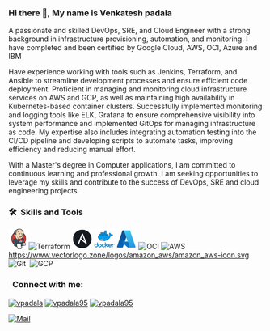 ### Hi there 👋, My name is Venkatesh padala
A passionate and skilled DevOps, SRE, and Cloud Engineer with a strong background in infrastructure provisioning, automation, and monitoring. I have completed and been certified by Google Cloud, AWS, OCI, Azure and IBM

Have experience working with tools such as Jenkins, Terraform, and Ansible to streamline development processes and ensure efficient code deployment. Proficient in managing and monitoring cloud infrastructure services on AWS and GCP, as well as maintaining high availability in Kubernetes-based container clusters. Successfully implemented monitoring and logging tools like ELK, Grafana to ensure comprehensive visibility into system performance and implemented GitOps for managing infrastructure as code. My expertise also includes integrating automation testing into the CI/CD pipeline and developing scripts to automate tasks, improving efficiency and reducing manual effort. 

With a Master's degree in Computer applications, I am committed to continuous learning and professional growth. I am seeking opportunities to leverage my skills and contribute to the success of DevOps, SRE and cloud engineering projects.

### 🛠 &nbsp;Skills and Tools

<img src='https://raw.githubusercontent.com/github/explore/4546263bd5739353083c33dada43f8f31e7d1fd6/topics/jenkins/jenkins.png' alt='Jenkins' height='40'><img src='https://i.pinimg.com/originals/28/ec/74/28ec7440a57536eebad2931517aa1cce.png' alt='Terraform' height='40'>
<img src='https://raw.githubusercontent.com/github/explore/80688e429a7d4ef2fca1e82350fe8e3517d3494d/topics/ansible/ansible.png' alt='ansible' height='40'>
<img src='https://raw.githubusercontent.com/github/explore/80688e429a7d4ef2fca1e82350fe8e3517d3494d/topics/docker/docker.png' alt='docker' height='40'>
<img src='https://raw.githubusercontent.com/github/explore/80688e429a7d4ef2fca1e82350fe8e3517d3494d/topics/azure/azure.png' alt='azure' height='40'>
<img src='https://lieno.com.br/site/wp-content/uploads/2020/04/oracle-cloud-logo.png' alt='OCI' height='40'>
<img src='https://www.vectorlogo.zone/logos/amazon_aws/amazon_aws-icon.svg' alt='AWS' height='40'>
https://www.vectorlogo.zone/logos/amazon_aws/amazon_aws-icon.svg
![Git](https://img.shields.io/badge/-Github-lightgrey?style=flat&logo=github)&nbsp;
![GCP](https://img.shields.io/badge/GoogleCloud-GCP-lightgrey?style=flat&logo=googlecloud)&nbsp;


###  &nbsp; Connect with me:
<p align="left">
<a href="[https://linkedin.com/in/venkateshpadala/]" target="blank"><img align="center" src="https://raw.githubusercontent.com/rahuldkjain/github-profile-readme-generator/master/src/images/icons/Social/linked-in-alt.svg" alt="vpadala" height="30" width="40" /></a>
<a href="https://fb.com/vpadala95" target="blank"><img align="center" src="https://raw.githubusercontent.com/rahuldkjain/github-profile-readme-generator/master/src/images/icons/Social/facebook.svg" alt="vpadala95" height="30" width="40" /></a>
<a href="https://instagram.com/vpadala95" target="blank"><img align="center" src="https://raw.githubusercontent.com/rahuldkjain/github-profile-readme-generator/master/src/images/icons/Social/instagram.svg" alt="vpadala95" height="30" width="40" /></a>
</p>
<a href="mailto:vpadala@outlook.com"><img alt="Mail" src="https://img.shields.io/badge/Outlook-Mail-blue" /></a> &nbsp;
